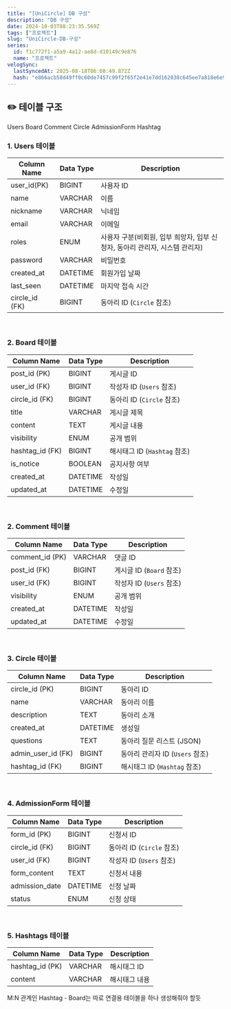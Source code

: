 ```yaml
---
title: "[UniCircle] DB 구성"
description: "DB 구성"
date: 2024-10-03T08:23:35.569Z
tags: ["프로젝트"]
slug: "UniCircle-DB-구성"
series:
  id: f1c772f1-a5a9-4a12-ae8d-d10149c9e876
  name: "프로젝트"
velogSync:
  lastSyncedAt: 2025-08-18T06:08:49.872Z
  hash: "e866acb58d49ff0c60de7457c99f2f65f2e41e7dd162038c645ee7a818e6e99d"
---
```


## ✏️ 테이블 구조
Users
Board 
Comment
Circle
AdmissionForm
Hashtag


### 1. Users 테이블
| Column Name   | Data Type | Description               |
|---------------|-----------|---------------------------|
| user_id(PK)   | BIGINT   | 사용자 ID                |
| name          | VARCHAR   | 이름                      |
| nickname | VARCHAR | 닉네임 | 
| email         | VARCHAR   | 이메일                    |
| roles         | ENUM   | 사용자 구분(비회원, 입부 희망자, 입부 신청자, 동아리 관리자, 시스템 관리자)                    |
| password      | VARCHAR   | 비밀번호                  |
| created_at    | DATETIME  | 회원가입 날짜             |
| last_seen     | DATETIME  | 마지막 접속 시간          |
| circle_id (FK)    | BIGINT       | 동아리 ID (`Circle` 참조)   |

<br>

### 2. Board 테이블
| Column Name   | Data Type | Description                       |
|---------------|-----------|-----------------------------------|
| post_id  (PK)      | BIGINT   | 게시글 ID                         |
| user_id (FK)  | BIGINT       | 작성자 ID (`Users` 참조)          |
| circle_id (FK)  | BIGINT       | 동아리 ID (`Circle` 참조)           |
| title         | VARCHAR   | 게시글 제목                       |
| content       | TEXT      | 게시글 내용                       |
| visibility    | ENUM      | 공개 범위                         |
| hashtag_id (FK)| BIGINT      | 해시태그 ID (`Hashtag` 참조)     |
| is_notice     | BOOLEAN   | 공지사항 여부                     |
| created_at    | DATETIME  | 작성일                            |
| updated_at    | DATETIME  | 수정일                            |

<br>

### 2. Comment 테이블
| Column Name   | Data Type | Description                       |
|---------------|-----------|-----------------------------------|
| comment_id (PK)    | VARCHAR   | 댓글 ID                           |
| post_id (FK)  | BIGINT       | 게시글 ID (`Board` 참조)          |
| user_id (FK)  | BIGINT       | 작성자 ID (`Users` 참조)          |
| visibility    | ENUM      | 공개 범위                         |
| created_at    | DATETIME  | 작성일                            |
| updated_at    | DATETIME  | 수정일                            |

<br>

### 3. Circle 테이블
| Column Name       | Data Type | Description                       |
|-------------------|-----------|-----------------------------------|
| circle_id (PK)           | BIGINT   | 동아리 ID                         |
| name              | VARCHAR   | 동아리 이름                       |
| description       | TEXT      | 동아리 소개                       |
| created_at        | DATETIME  | 생성일                            |
| questions | TEXT | 동아리 질문 리스트 (JSON)
| admin_user_id (FK)| BIGINT       | 동아리 관리자 ID (`Users` 참조)   |
| hashtag_id (FK)   | BIGINT       | 해시태그 ID (`Hashtag` 참조)     |

<br>

### 4. AdmissionForm 테이블
| Column Name   | Data Type | Description                       |
|---------------|-----------|-----------------------------------|
| form_id (PK)       | BIGINT   | 신청서 ID                         |
| circle_id (FK)  | BIGINT       | 동아리 ID (`Circle` 참조)           |
| user_id (FK)  | BIGINT       | 작성자 ID (`Users` 참조)          |
| form_content  | TEXT      | 신청서 내용                       |
| admission_date| DATETIME  | 신청 날짜                         |
| status        | ENUM      | 신청 상태                         |

<br>

### 5. Hashtags 테이블
| Column Name   | Data Type | Description                       |
|---------------|-----------|-----------------------------------|
| hashtag_id (PK)    | VARCHAR   | 해시태그 ID                       |
| content       | VARCHAR   | 해시태그 내용                     |


M:N 관계인 Hashtag - Board는 따로 연결용 테이블을 하나 생성해줘야 할듯